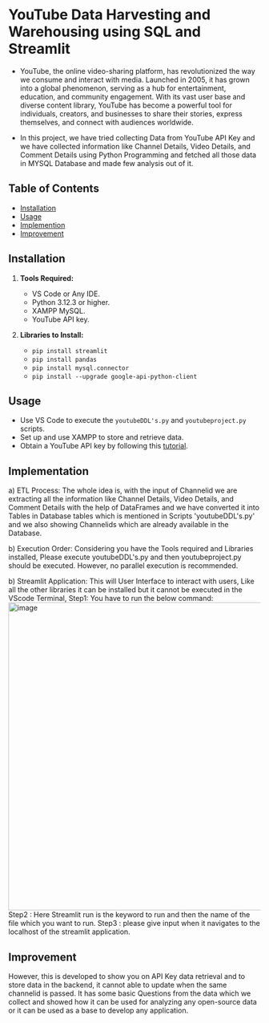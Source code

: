 # YouTube Data Harvesting and Warehousing using SQL and Streamlit

* YouTube, the online video-sharing platform, has revolutionized the way we consume and interact with media. Launched in 2005, it has grown into a global phenomenon, serving as a hub for entertainment, education, and community engagement. With its vast user base and diverse content library, YouTube has become a powerful tool for individuals, creators, and businesses to share their stories, express themselves, and connect with audiences worldwide.

* In this project, we have tried collecting Data from YouTube API Key and we have collected information like Channel Details, Video Details, and Comment Details using Python Programming and fetched all those data in MYSQL Database and made few analysis out of it.

## Table of Contents

- [Installation](#installation)
- [Usage](#usage)
- [Implemention](#implemention)
- [Improvement](#improvement)

## Installation
1. **Tools Required:**   
   - VS Code or Any IDE.
   - Python 3.12.3 or higher.
   - XAMPP MySQL.
   - YouTube API key.

2. **Libraries to Install:**
   - `pip install streamlit`
   - `pip install pandas`
   - `pip install mysql.connector`
   - `pip install --upgrade google-api-python-client`

## Usage
   - Use VS Code to execute the `youtubeDDL's.py` and `youtubeproject.py` scripts.
   - Set up and use XAMPP to store and retrieve data.
   - Obtain a YouTube API key by following this [tutorial](https://www.youtube.com/watch?v=F5yQ1BgDIDQ).

## Implementation

a) ETL Process: 
   The whole idea is, with the input of Channelid we are extracting all the information like Channel Details, Video Details, and Comment Details with the help of DataFrames and we have converted it into Tables in Database tables which is mentioned in Scripts 'youtubeDDL's.py' and we also showing Channelids which are already available in the Database.

b) Execution Order:
   Considering you have the Tools required and Libraries installed, Please execute youtubeDDL's.py and then youtubeproject.py should be executed. However, no parallel execution is recommended.

b) Streamlit Application:
   This will User Interface to interact with users, Like all the other libraries it can be installed but it cannot be executed in the VScode Terminal, 
      Step1: You have to run the below command:
   <img width="614" alt="image" src="https://github.com/Immervin/Mycode/assets/164136203/3d513a26-19a7-4a53-bfb0-1d17bb2bf0cf">
      Step2 : Here Streamlit run is the keyword to run and then the name of the file which you want to run.
      Step3 : please give input when it navigates to the localhost of the streamlit application.

## Improvement
   However, this is developed to show you on API Key data retrieval and to store data in the backend, it cannot able to update when the same channelid is passed.
   It has some basic Questions from the data which we collect and showed how it can be used for analyzing any open-source data or it can be used as a base to develop any application.
